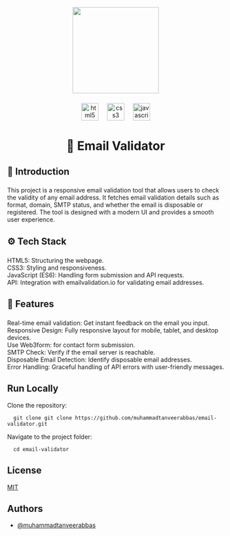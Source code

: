<div align="center">
  <img height="200" src="https://i.postimg.cc/dVYyFrC0/Email-Validator.jpg"  />
</div>

###

<div align="center">
  <img src="https://img.shields.io/badge/HTML5-E34F26?logo=html5&logoColor=white&style=for-the-badge" height="40" alt="html5 logo"  />
  <img width="12" />
  <img src="https://img.shields.io/badge/CSS3-1572B6?logo=css3&logoColor=white&style=for-the-badge" height="40" alt="css3 logo"  />
  <img width="12" />
  <img src="https://img.shields.io/badge/JavaScript-F7DF1E?logo=javascript&logoColor=black&style=for-the-badge" height="40" alt="javascript logo"  />
</div>


<h1 align="center">📧 Email Validator</h1>

<h2 align="left">🤖 Introduction</h2>

###

<p align="left">This project is a responsive email validation tool that allows users to check the validity of any email address. It fetches email validation details such as format, domain, SMTP status, and whether the email is disposable or registered. The tool is designed with a modern UI and provides a smooth user experience.</p>

###

<h2 align="left">⚙️ Tech Stack</h2>

###

<p align="left">HTML5: Structuring the webpage.<br>CSS3: Styling and responsiveness.<br>JavaScript (ES6): Handling form submission and API requests.<br>API: Integration with emailvalidation.io for validating email addresses.</p>

###

<h2 align="left">🔋 Features</h2>

###

<p align="left">Real-time email validation: Get instant feedback on the email you input.<br>Responsive Design: Fully responsive layout for mobile, tablet, and desktop devices.<br>Use Web3form: for contact form submission.<br>SMTP Check: Verify if the email server is reachable.<br>Disposable Email Detection: Identify disposable email addresses.<br>Error Handling: Graceful handling of API errors with user-friendly messages.</p>

###

## Run Locally

Clone the repository:

```npm
  git clone git clone https://github.com/muhammadtanveerabbas/email-validator.git

```

Navigate to the project folder:

```npm
  cd email-validator
```



## License

[MIT](https://choosealicense.com/licenses/mit/)


## Authors

- [@muhammadtanveerabbas](https://github.com/MuhammadTanveerAbbas)
